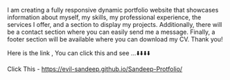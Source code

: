 I am creating a fully responsive dynamic portfolio website that showcases information about myself, my skills, my professional experience, the services I offer, and a section to display my projects. Additionally, there will be a contact section where you can easily send me a message. Finally, a footer section will be available where you can download my CV. Thank you!

Here is the link , You can click this and see ...⬇️⬇️⬇️⬇️


Click This -  https://evil-sandeep.github.io/Sandeep-Protfolio/


